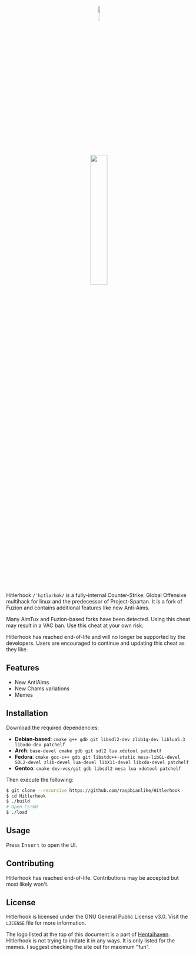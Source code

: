 <p align="center"><img width=10% src="http://hentaihaven.org/package/2015/12/hh-logo-1-2.png"></p>
<p align="center"><img width=30% src="https://i.imgur.com/l0N6prO.png"></p>



Hitlerhook `/ˈhɪtlərhʊk/` is a fully-internal Counter-Strike: Global Offensive 
multihack for linux and the predecessor of Project-Spartan. It is a fork of
Fuzion and contains additional features like new Anti-Aims.

Many AimTux and Fuzion-based forks have been detected. Using this cheat
may result in a VAC ban. Use this cheat at your own risk.

Hitlerhook has reached end-of-life and will no longer be supported by the developers.
Users are encouraged to continue and updating this cheat as they like.

## Features

* New AntiAims
* New Chams variations
* Memes

## Installation

Download the required dependencies:

* **Debian-based**: `cmake g++ gdb git libsdl2-dev zlib1g-dev liblua5.3 libxdo-dev patchelf`
* **Arch**: `base-devel cmake gdb git sdl2 lua xdotool patchelf`
* **Fedora**: `cmake gcc-c++ gdb git libstdc++-static mesa-libGL-devel SDL2-devel zlib-devel lua-devel libX11-devel libxdo-devel patchelf`
* **Gentoo**: `cmake dev-vcs/git gdb libsdl2 mesa lua xdotool patchelf`

Then execute the following:

```bash
$ git clone --recursive https://github.com/raspbianlike/Hitlerhook
$ cd Hitlerhook
$ ./build
# Open CS:GO
$ ./load
```

## Usage

Press <kbd>Insert</kbd> to open the UI.

## Contributing

Hitlerhook has reached end-of-life. Contributions may be accepted but most
likely won't.

## License

Hitlerhook is licensed under the GNU General Public License v3.0.
Visit the `LICENSE` file for more information.

The logo listed at the top of this document is a part of
[Hentaihaven](https://hentaihaven.org). Hitlerhook is not trying to
imitate it in any ways. It is only listed for the memes. I suggest
checking the site out for maximum "fun".
